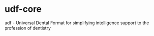 # udf-core
udf - Universal Dental Format for simplifying intelligence support to the profession of dentistry
